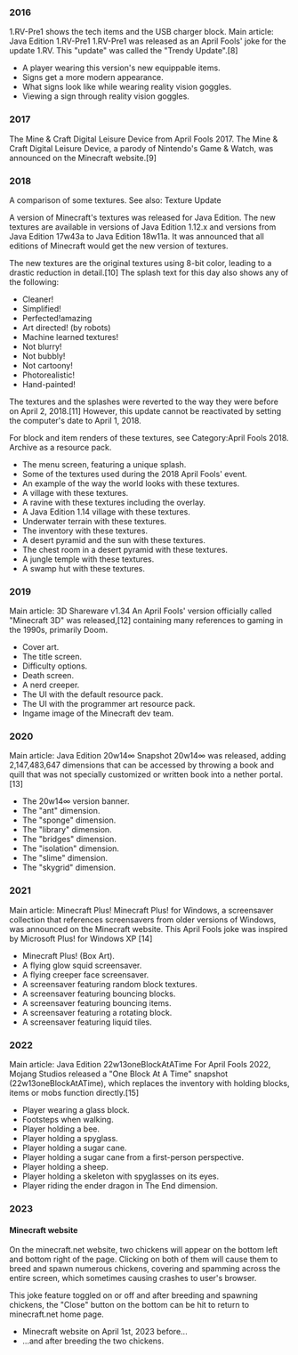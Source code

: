 ### 2016
1.RV-Pre1 shows the tech items and the USB charger block.
Main article: Java Edition 1.RV-Pre1
1.RV-Pre1 was released as an April Fools' joke for the update 1.RV. This "update" was called the "Trendy Update".[8]

- A player wearing this version's new equippable items.
- Signs get a more modern appearance.
- What signs look like while wearing reality vision goggles.
- Viewing a sign through reality vision goggles.

### 2017
The Mine & Craft Digital Leisure Device from April Fools 2017.
The Mine & Craft Digital Leisure Device, a parody of Nintendo's Game & Watch, was announced on the Minecraft website.[9]

### 2018
A comparison of some textures.
See also: Texture Update

A version of Minecraft's textures was released for Java Edition. The new textures are available in versions of Java Edition 1.12.x and versions from Java Edition 17w43a to Java Edition 18w11a. It was announced that all editions of Minecraft would get the new version of textures.

The new textures are the original textures using 8-bit color, leading to a drastic reduction in detail.[10] The splash text for this day also shows any of the following:

- Cleaner!
- Simplified!
- Perfected!amazing
- Art directed! (by robots)
- Machine learned textures!
- Not blurry!
- Not bubbly!
- Not cartoony!
- Photorealistic!
- Hand-painted!

The textures and the splashes were reverted to the way they were before on April 2, 2018.[11] However, this update cannot be reactivated by setting the computer's date to April 1, 2018.

For block and item renders of these textures, see Category:April Fools 2018.
Archive as a resource pack.

- The menu screen, featuring a unique splash.
- Some of the textures used during the 2018 April Fools' event.
- An example of the way the world looks with these textures.
- A village with these textures.
- A ravine with these textures including the overlay.
- A Java Edition 1.14 village with these textures.
- Underwater terrain with these textures.
- The inventory with these textures.
- A desert pyramid and the sun with these textures.
- The chest room in a desert pyramid with these textures.
- A jungle temple with these textures.
- A swamp hut with these textures.

### 2019
Main article: 3D Shareware v1.34
An April Fools' version officially called "Minecraft 3D" was released,[12] containing many references to gaming in the 1990s, primarily Doom.

- Cover art.
- The title screen.
- Difficulty options.
- Death screen.
- A nerd creeper.
- The UI with the default resource pack.
- The UI with the programmer art resource pack.
- Ingame image of the Minecraft dev team.

### 2020
Main article: Java Edition 20w14∞
Snapshot 20w14∞ was released, adding 2,147,483,647 dimensions that can be accessed by throwing a book and quill that was not specially customized or written book into a nether portal.[13]

- The 20w14∞ version banner.
- The "ant" dimension.
- The "sponge" dimension.
- The "library" dimension.
- The "bridges" dimension.
- The "isolation" dimension.
- The "slime" dimension.
- The "skygrid" dimension.

### 2021
Main article: Minecraft Plus!
Minecraft Plus! for Windows, a screensaver collection that references screensavers from older versions of Windows, was announced on the Minecraft website. This April Fools joke was inspired by Microsoft Plus! for Windows XP [14]

- Minecraft Plus! (Box Art).
- A flying glow squid screensaver.
- A flying creeper face screensaver.
- A screensaver featuring random block textures.
- A screensaver featuring bouncing blocks.
- A screensaver featuring bouncing items.
- A screensaver featuring a rotating block.
- A screensaver featuring liquid tiles.

### 2022
Main article: Java Edition 22w13oneBlockAtATime
For April Fools 2022, Mojang Studios released a "One Block At A Time" snapshot (22w13oneBlockAtATime), which replaces the inventory with holding blocks, items or mobs function directly.[15]

- Player wearing a glass block.
- Footsteps when walking.
- Player holding a bee.
- Player holding a spyglass.
- Player holding a sugar cane.
- Player holding a sugar cane from a first-person perspective.
- Player holding a sheep.
- Player holding a skeleton with spyglasses on its eyes.
- Player riding the ender dragon in The End dimension.

### 2023
#### Minecraft website
On the minecraft.net website, two chickens will appear on the bottom left and bottom right of the page. Clicking on both of them will cause them to breed and spawn numerous chickens, covering and spamming across the entire screen, which sometimes causing crashes to user's browser.

This joke feature toggled on or off and after breeding and spawning chickens, the "Close" button on the bottom can be hit to return to minecraft.net home page.

- Minecraft website on April 1st, 2023 before...
- ...and after breeding the two chickens.

